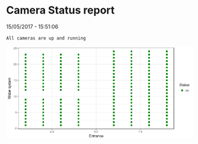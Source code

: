 Camera Status report
================
15/05/2017 - 15:51:06

    All cameras are up and running

![](camreport_files/figure-markdown_github/unnamed-chunk-2-1.png)
